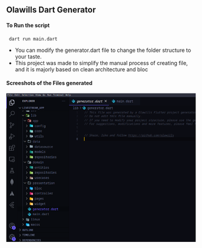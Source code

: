## Olawills Dart Generator

#### To Run the script
```shell
 dart run main.dart
```
- You can modify the generator.dart file to change the folder structure to your taste.
- This project was made to simplify the manual process of creating file, and it is majorly based on clean architecture and bloc

#### Screeshots of the Files generated
![Screenshot](assets/screenshot.png)